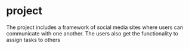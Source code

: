 # project
The project includes a framework of social media sites where users can communicate with one another. The users also get the functionality to assign tasks to others
